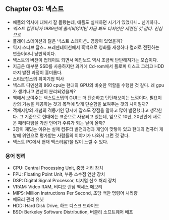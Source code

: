 ## Chapter 03: 넥스트

- 애플의 역사에 대해서 잘 몰랐는데, 애플도 실패하던 시기가 있었다니.. 신기하다..
- *넥스트 컴퓨터가 1989년에 출시되었지만 지금 봐도 디자인은 세련된 것 같다. 진심으로*
- 플레이 스테이션과 닮은 넥스트 스테이션.. 영향이 있었을까?
- 역시 스티브 잡스.. 프레젠테이션에서 흑백으로 영화를 재생하다 컬러로 전환하는 연출이라니 낭만적이다.
- 넥스트의 버전이 업데이트 되면서 메인보드 역시 조금씩 탄탄해져가는 모습이다.
- 지금은 대부분 SSD를 사용하지만 과거에 Cd-rom에서 플로피 디스크 그리고 HDD까지 발전 과정이 흥미롭다.
- 스티브잡스의 취미기업 픽사
- 넥스트 디멘션의 860 cpu는 현대의 GPU의 비슷한 역할을 수행한 것 같다. 왜 gpu가 생겨나고 연산이 분리되었을까?
- 책에서 보여주는 넥스트스텝의 GUI는 더 단순하고 단단해보이는 느낌이다. 필요이상의 기능을 제공하는 것과 목적에 맞게 단순함을 보여주는 것의 차이일까?
- 객체지향의 개념의 격동기인 당시에 잡스도 장점을 말하고 많이 발전했다고 생각한다. 그 기준으로 현대에는 표준으로 사용되고 있는데, 앞으로 10년, 20년안에 새로운 패러다임을 가진 언어가 주류가 되는 날이 올까?
- 3장이 재밌는 이유는 실제 컴퓨터 발전과정과 게임이 맞닿아 있고 현대의 컴퓨터 개발에 위인으로 평가받는 사람들의 이야기가 나와서 그런 것 같다.
- 넥스트 PC에서 현재 맥스러움?을 많이 느낄 수 있다.

### 용어 정리

- CPU: Central Processing Unit, 중앙 처리 장치
- FPU: Floating Point Unit, 부동 소수점 연산 장치
- DSP: Digital Signal Processor, 디지털 신호 처리 장치
- VRAM: Video RAM, 비디오 랜덤 액세스 메모리
- MIPS: Million Instructions Per Second, 초당 백만 명령어 처리량
- 메모리 관리 유닛
- HDD: Hard Disk Drive, 하드 디스크 드라이브
- BSD: Berkeley Software Distribution, 버클리 소프트웨어 배포

